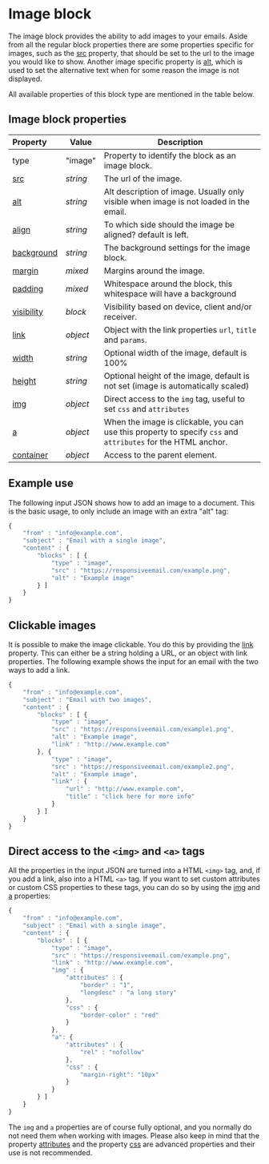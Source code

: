# Image block

The image block provides the ability to add images to your emails.
Aside from all the regular block properties there are some properties specific 
for images, such as the [src](copernica-docs:ResponsiveEmail/json/property-src) 
property, that should be set to the url to the image you would like to show.
Another image specific property is [alt](copernica-docs:ResponsiveEmail/json/property-alt),
which is used to set the alternative text when for some reason the image is not displayed.

All available properties of this block type are mentioned in the table below.

## Image block properties

| Property | Value | Description                                                                                                                                                 |
|:---------|-------|-------------------------------------------------------------------------------------------------------------------------------------------------------------|
| type | "image" | Property to identify the block as an image block.                                                                                                             |
| [src](copernica-docs:ResponsiveEmail/json/property-src) | _string_ | The url of the image.                                                                                     |
| [alt](copernica-docs:ResponsiveEmail/json/property-alt) | _string_ | Alt description of image. Usually only visible when image is not loaded in the email.                     |
| [align](copernica-docs:ResponsiveEmail/json/property-align) | _string_ | To which side should the image be aligned? default is left.                                           |
| [background](copernica-docs:ResponsiveEmail/json/property-background) | _string_ | The background settings for the image block.                                                |
| [margin](copernica-docs:ResponsiveEmail/json/property-margin) | _mixed_ | Margins around the image.                                                                            |
| [padding](copernica-docs:ResponsiveEmail/json/property-padding) | _mixed_ | Whitespace around the block, this whitespace will have a background                                |
| [visibility](copernica-docs:ResponsiveEmail/json/property-visibility) | _block_ | Visibility based on device, client and/or receiver.                                          |
| [link](copernica-docs:ResponsiveEmail/json/property-link) | _object_ | Object with the link properties `url`, `title` and `params`.                                            |
| [width](copernica-docs:ResponsiveEmail/json/property-image-width) | _string_ | Optional width of the image, default is 100%                                                    |
| [height](copernica-docs:ResponsiveEmail/json/property-image-height) | _string_ | Optional height of the image, default is not set (image is automatically scaled)              |
| [img](copernica-docs:ResponsiveEmail/json/property-img) | _object_ | Direct access to the `img` tag, useful to set `css` and `attributes`                                      |
| [a](copernica-docs:ResponsiveEmail/json/property-a) | _object_ | When the image is clickable, you can use this property to specify `css` and `attributes` for the HTML anchor. |
| [container](copernica-docs:ResponsiveEmail/json/property-container) | _object_ | Access to the parent element.                                                                 |

## Example use

The following input JSON shows how to add an image to a document. This is
the basic usage, to only include an image with an extra "alt" tag:

```javascript
{
    "from" : "info@example.com",
    "subject" : "Email with a single image",
    "content" : {
        "blocks" : [ {
            "type" : "image",
            "src" : "https://responsiveemail.com/example.png",
            "alt" : "Example image"
        } ]
    }
}
```

## Clickable images

It is possible to make the image clickable. You do this by providing the
[link](copernica-docs:ResponsiveEmail/json/property-link) property. This can 
either be a string holding a URL, or an object with link properties. 
The following example shows the input for an email with the two ways to add a link.

```javascript
{
    "from" : "info@example.com",
    "subject" : "Email with two images",
    "content" : {
        "blocks" : [ {
            "type" : "image",
            "src" : "https://responsiveemail.com/example1.png",
            "alt" : "Example image",
            "link" : "http://www.example.com"
        }, {
            "type" : "image",
            "src" : "https://responsiveemail.com/example2.png",
            "alt" : "Example image",
            "link" : {
                "url" : "http://www.example.com",
                "title" : "click here for more info"
            }
        } ]
    }
}
```

## Direct access to the `<img>` and `<a>` tags

All the properties in the input JSON are turned into a HTML `<img>` tag, and, 
if you add a link, also into a HTML `<a>` tag. If you want to set custom 
attributes or custom CSS properties to these tags, you can do so by using the 
[img](copernica-docs:ResponsiveEmail/json/property-img) and [a](copernica-docs:ResponsiveEmail/json/property-a) properties:

```javascript
{
    "from" : "info@example.com",
    "subject" : "Email with a single image",
    "content" : {
        "blocks" : [ {
            "type" : "image",
            "src" : "https://responsiveemail.com/example.png",
            "link" : "http://www.example.com",
            "img" : {
                "attributes" : {
                    "border" : "1",
                    "longdesc" : "a long story"
                },
                "css" : {
                    "border-color" : "red"
                }
            },
            "a": {
                "attributes" : {
                    "rel" : "nofollow"
                },
                "css" : {
                    "margin-right": "10px"
                }
            }
        } ]
    }
}
```

The `img` and `a` properties are of course fully optional, and you normally do 
not need them when working with images. Please also keep in mind that the property
[attributes](copernica-docs:ResponsiveEmail/json/property-attributes) and 
the property [css](copernica-docs:ResponsiveEmail/json/property-css) are 
advanced properties and their use is not recommended.
